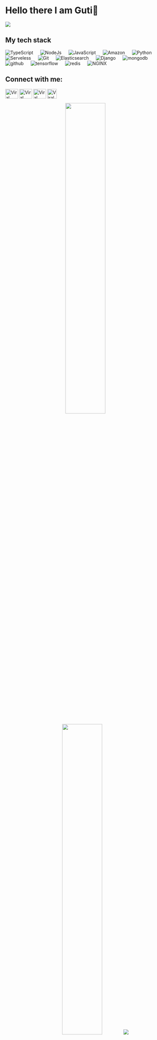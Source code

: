 # Hello there I am Guti👋

![](https://github.com/halfrost/halfrost/blob/master/icons/header_.png)

## My tech stack

<p align="left"> 
  <a><img alt="TypeScript" src="https://img.shields.io/badge/-TypeScript-blue?logo=Typescript&logoColor=black"></a> 
  &emsp;
  <a><img alt="NodeJs" src="https://img.shields.io/badge/-NodeJS-green?logo=node.js&Color=white"></a> 
  &emsp;
  <a><img alt="JavaScript" src="https://img.shields.io/badge/JavaScript%20-%23F7DF1E.svg?logo=javascript&logoColor=black"></a>
  &emsp;
  <a><img alt="Amazon" src="https://img.shields.io/badge/-Amazon-grey?logo=Amazon&logoColor=white"></a>
  &emsp;
  <a><img alt="Python" src="https://img.shields.io/badge/Python%20-%2314354C.svg?logo=python&logoColor=white"></a>
  &emsp;
  <a><img alt="Serveless" src="https://img.shields.io/badge/-Serverless-orange?logo=serverless&logoColor=white"/></a>
  &emsp;
  <a><img alt="Git" src="https://img.shields.io/badge/-git-red?logo=git&logoColor=white"/></a>
  &emsp; 
  <a><img alt="Elasticsearch" src="https://img.shields.io/badge/-ElasticSearch-brightgreen?logo=elasticsearch&logoColor=white"></a> 
  &emsp;
  <a><img alt="Django" src="https://img.shields.io/badge/-Django-green?logo=django&Color=white"></a> 
  &emsp;
  <a><img alt="mongodb" src="https://img.shields.io/badge/-mongoDb-green?logo=mongodb&logoColor=white"></a>
  &emsp;
  <a><img alt="github" src="https://img.shields.io/badge/-GitHub-black?logo=github&logoColor=white"></a>
  &emsp;
  <a><img alt="tensorflow" src="https://img.shields.io/badge/-tensorflow-orange?logo=tensorflow&logoColor=white"></a>
  &emsp;
  <a><img alt="redis" src="https://img.shields.io/badge/-redis-red?logo=redis&logoColor=white"/></a>
  &emsp;
  <a><img alt="NGINX" src="https://img.shields.io/badge/-NGINX-yellow?logo=nginx&logoColor=white"/></a>
</p>

## Connect with me:
<p align="left">
  <a href="https://www.linkedin.com/in/viral-bhadeshiya/" target="blank"><img align="center" src="https://raw.githubusercontent.com/rahuldkjain/github-profile-readme-generator/master/src/images/icons/Social/linked-in-alt.svg" alt="Viral Bhadeshiya" height="30" width="40" /></a>
  <a href="https://www.instagram.com/viralbhadeshiya/" target="blank"><img align="center" src="https://raw.githubusercontent.com/rahuldkjain/github-profile-readme-generator/master/src/images/icons/Social/instagram.svg" alt="Viral Bhadeshiya" height="30" width="40" /></a>
  <a href="https://www.hackerrank.com/viralrbhadeshiya" target="blank"><img align="center" src="https://raw.githubusercontent.com/rahuldkjain/github-profile-readme-generator/master/src/images/icons/Social/hackerrank.svg" alt="Viral Bhadeshiya" height="30" width="40" /></a>
  <a href="https://www.upwork.com/freelancers/~01b76da506f37dac94" target="blank"><img align="center" src="https://upload.wikimedia.org/wikipedia/commons/d/d2/Upwork-logo.svg" alt="Viral Bhadeshiya" height="30" width="auto" /></a>
</p>

<p align="center">
  <img height="50%" width="auto" src ="https://github-readme-stats.vercel.app/api?username=viralbhadeshiya&show_icons=true&count_private=true&theme=darcula&hide_border=true&hide=issues,contribs&bg_color=00000000">
  <img height="50%" width="auto" src ="https://github-readme-stats.vercel.app/api/top-langs/?username=viralbhadeshiya&layout=compact&hide_border=true&theme=darcula&bg_color=00000000&langs_count=6&hide=jupyter%20notebook,tex,css,php">
  <img src ="https://github-readme-streak-stats.herokuapp.com?user=aveek-saha&theme=darcula&hide_border=true&background=FFFFFF00">
  <br>
  <br>
</p>

<p align="center">
  <a href="https://spotify-github-profile.kittinanx.com/api/view?uid=31zpcp2hsctmniinki25ey2eyfbq&cover_image=true&theme=default&show_offline=false&background_color=121212&interchange=false">
    <img src="https://spotify-github-profile.kittinanx.com/api/view?uid=31zpcp2hsctmniinki25ey2eyfbq&cover_image=true&theme=default&show_offline=false&background_color=121212&interchange=false" alt="Spotify Now Playing">
  </a>
</p>
